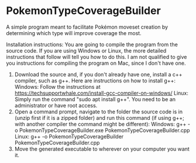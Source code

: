 # PokemonTypeCoverageBuilder
A simple program meant to facilitate Pokémon moveset creation by determining which type will improve coverage the most.

Installation instructions:
You are going to compile the program from the source code. If you are using Windows or Linux, the more detailed instructions that follow will tell you how to do this. I am not qualified to give you instructions for compiling the program on Mac, since I don't have one.

1. Download the source and, if you don't already have one, install a c++ compiler, such as g++.
  Here are instructions on how to install g++:
    Windows: Follow the instructions at https://techsupportwhale.com/install-gcc-compiler-on-windows/
    Linux: Simply run the command "sudo apt install g++". You need to be an administrator or have root access.
2. Open a command prompt, navigate to the folder the source code is in (unzip first if it is a zipped folder) and run this command (if using g++; with another compiler the command might be different):
  Windows: g++ -o PokemonTypeCoverageBuilder.exe PokemonTypeCoverageBuilder.cpp
  Linux: g++ -o PokemonTypeCoverageBuilder PokemonTypeCoverageBuilder.cpp
3. Move the generated executable to wherever on your computer you want it.
